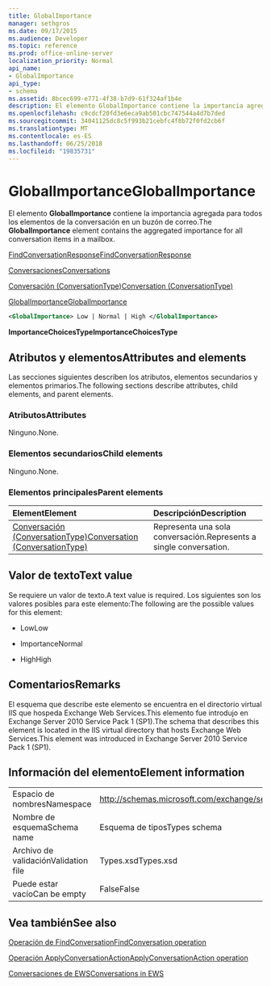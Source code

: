```yaml
---
title: GlobalImportance
manager: sethgros
ms.date: 09/17/2015
ms.audience: Developer
ms.topic: reference
ms.prod: office-online-server
localization_priority: Normal
api_name:
- GlobalImportance
api_type:
- schema
ms.assetid: 8bcec699-e771-4f38-b7d9-61f324af1b4e
description: El elemento GlobalImportance contiene la importancia agregada para todos los elementos de la conversación en un buzón de correo.
ms.openlocfilehash: c9cdcf20fd3e6eca9ab501cbc747544a4d7b7ded
ms.sourcegitcommit: 34041125dc8c5f993b21cebfc4f8b72f0fd2cb6f
ms.translationtype: MT
ms.contentlocale: es-ES
ms.lasthandoff: 06/25/2018
ms.locfileid: "19835731"
---
```

# <a name="globalimportance"></a><span data-ttu-id="c3e41-103">GlobalImportance</span><span class="sxs-lookup"><span data-stu-id="c3e41-103">GlobalImportance</span></span>

<span data-ttu-id="c3e41-104">El elemento **GlobalImportance** contiene la importancia agregada para todos los elementos de la conversación en un buzón de correo.</span><span class="sxs-lookup"><span data-stu-id="c3e41-104">The **GlobalImportance** element contains the aggregated importance for all conversation items in a mailbox.</span></span> 
  
[<span data-ttu-id="c3e41-105">FindConversationResponse</span><span class="sxs-lookup"><span data-stu-id="c3e41-105">FindConversationResponse</span></span>](findconversationresponse.md)
  
[<span data-ttu-id="c3e41-106">Conversaciones</span><span class="sxs-lookup"><span data-stu-id="c3e41-106">Conversations</span></span>](conversations-ex15websvcsotherref.md)
  
[<span data-ttu-id="c3e41-107">Conversación (ConversationType)</span><span class="sxs-lookup"><span data-stu-id="c3e41-107">Conversation (ConversationType)</span></span>](conversation-conversationtype.md)
  
[<span data-ttu-id="c3e41-108">GlobalImportance</span><span class="sxs-lookup"><span data-stu-id="c3e41-108">GlobalImportance</span></span>](globalimportance.md)
  
```XML
<GlobalImportance> Low | Normal | High </GlobalImportance>
```

 <span data-ttu-id="c3e41-109">**ImportanceChoicesType**</span><span class="sxs-lookup"><span data-stu-id="c3e41-109">**ImportanceChoicesType**</span></span>
## <a name="attributes-and-elements"></a><span data-ttu-id="c3e41-110">Atributos y elementos</span><span class="sxs-lookup"><span data-stu-id="c3e41-110">Attributes and elements</span></span>

<span data-ttu-id="c3e41-111">Las secciones siguientes describen los atributos, elementos secundarios y elementos primarios.</span><span class="sxs-lookup"><span data-stu-id="c3e41-111">The following sections describe attributes, child elements, and parent elements.</span></span>
  
### <a name="attributes"></a><span data-ttu-id="c3e41-112">Atributos</span><span class="sxs-lookup"><span data-stu-id="c3e41-112">Attributes</span></span>

<span data-ttu-id="c3e41-113">Ninguno.</span><span class="sxs-lookup"><span data-stu-id="c3e41-113">None.</span></span>
  
### <a name="child-elements"></a><span data-ttu-id="c3e41-114">Elementos secundarios</span><span class="sxs-lookup"><span data-stu-id="c3e41-114">Child elements</span></span>

<span data-ttu-id="c3e41-115">Ninguno.</span><span class="sxs-lookup"><span data-stu-id="c3e41-115">None.</span></span>
  
### <a name="parent-elements"></a><span data-ttu-id="c3e41-116">Elementos principales</span><span class="sxs-lookup"><span data-stu-id="c3e41-116">Parent elements</span></span>

|<span data-ttu-id="c3e41-117">**Element**</span><span class="sxs-lookup"><span data-stu-id="c3e41-117">**Element**</span></span>|<span data-ttu-id="c3e41-118">**Descripción**</span><span class="sxs-lookup"><span data-stu-id="c3e41-118">**Description**</span></span>|
|:-----|:-----|
|[<span data-ttu-id="c3e41-119">Conversación (ConversationType)</span><span class="sxs-lookup"><span data-stu-id="c3e41-119">Conversation (ConversationType)</span></span>](conversation-conversationtype.md) <br/> |<span data-ttu-id="c3e41-120">Representa una sola conversación.</span><span class="sxs-lookup"><span data-stu-id="c3e41-120">Represents a single conversation.</span></span>  <br/> |
   
## <a name="text-value"></a><span data-ttu-id="c3e41-121">Valor de texto</span><span class="sxs-lookup"><span data-stu-id="c3e41-121">Text value</span></span>

<span data-ttu-id="c3e41-122">Se requiere un valor de texto.</span><span class="sxs-lookup"><span data-stu-id="c3e41-122">A text value is required.</span></span> <span data-ttu-id="c3e41-123">Los siguientes son los valores posibles para este elemento:</span><span class="sxs-lookup"><span data-stu-id="c3e41-123">The following are the possible values for this element:</span></span>
  
- <span data-ttu-id="c3e41-124">Low</span><span class="sxs-lookup"><span data-stu-id="c3e41-124">Low</span></span>
    
- <span data-ttu-id="c3e41-125">Importance</span><span class="sxs-lookup"><span data-stu-id="c3e41-125">Normal</span></span>
    
- <span data-ttu-id="c3e41-126">High</span><span class="sxs-lookup"><span data-stu-id="c3e41-126">High</span></span>
    
## <a name="remarks"></a><span data-ttu-id="c3e41-127">Comentarios</span><span class="sxs-lookup"><span data-stu-id="c3e41-127">Remarks</span></span>

<span data-ttu-id="c3e41-128">El esquema que describe este elemento se encuentra en el directorio virtual IIS que hospeda Exchange Web Services.This elemento fue introdujo en Exchange Server 2010 Service Pack 1 (SP1).</span><span class="sxs-lookup"><span data-stu-id="c3e41-128">The schema that describes this element is located in the IIS virtual directory that hosts Exchange Web Services.This element was introduced in Exchange Server 2010 Service Pack 1 (SP1).</span></span>
  
## <a name="element-information"></a><span data-ttu-id="c3e41-129">Información del elemento</span><span class="sxs-lookup"><span data-stu-id="c3e41-129">Element information</span></span>

|||
|:-----|:-----|
|<span data-ttu-id="c3e41-130">Espacio de nombres</span><span class="sxs-lookup"><span data-stu-id="c3e41-130">Namespace</span></span>  <br/> |http://schemas.microsoft.com/exchange/services/2006/types  <br/> |
|<span data-ttu-id="c3e41-131">Nombre de esquema</span><span class="sxs-lookup"><span data-stu-id="c3e41-131">Schema name</span></span>  <br/> |<span data-ttu-id="c3e41-132">Esquema de tipos</span><span class="sxs-lookup"><span data-stu-id="c3e41-132">Types schema</span></span>  <br/> |
|<span data-ttu-id="c3e41-133">Archivo de validación</span><span class="sxs-lookup"><span data-stu-id="c3e41-133">Validation file</span></span>  <br/> |<span data-ttu-id="c3e41-134">Types.xsd</span><span class="sxs-lookup"><span data-stu-id="c3e41-134">Types.xsd</span></span>  <br/> |
|<span data-ttu-id="c3e41-135">Puede estar vacío</span><span class="sxs-lookup"><span data-stu-id="c3e41-135">Can be empty</span></span>  <br/> |<span data-ttu-id="c3e41-136">False</span><span class="sxs-lookup"><span data-stu-id="c3e41-136">False</span></span>  <br/> |
   
## <a name="see-also"></a><span data-ttu-id="c3e41-137">Vea también</span><span class="sxs-lookup"><span data-stu-id="c3e41-137">See also</span></span>



[<span data-ttu-id="c3e41-138">Operación de FindConversation</span><span class="sxs-lookup"><span data-stu-id="c3e41-138">FindConversation operation</span></span>](findconversation-operation.md)
  
[<span data-ttu-id="c3e41-139">Operación ApplyConversationAction</span><span class="sxs-lookup"><span data-stu-id="c3e41-139">ApplyConversationAction operation</span></span>](applyconversationaction-operation.md)


[<span data-ttu-id="c3e41-140">Conversaciones de EWS</span><span class="sxs-lookup"><span data-stu-id="c3e41-140">Conversations in EWS</span></span>](http://msdn.microsoft.com/library/91e64629-db6c-4c94-9dcb-d386232e8467%28Office.15%29.aspx)

